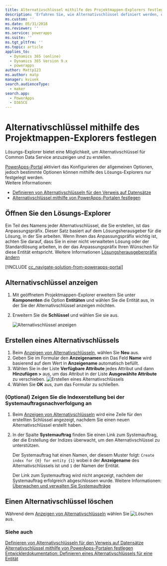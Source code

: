 ```yaml
---
title: Alternativschlüssel mithilfe des Projektmappen-Explorers festlegen | MicrosoftDocs
description: 'Erfahren Sie, wie Alternativschlüssel definiert werden, die verwendet werden können, um Datensätze in Common Data Service mithilfe des Lösungs-Explorers zu verweisen'
ms.custom: ''
ms.date: 05/31/2018
ms.reviewer: ''
ms.service: powerapps
ms.suite: ''
ms.tgt_pltfrm: ''
ms.topic: article
applies_to:
  - Dynamics 365 (online)
  - Dynamics 365 Version 9.x
  - powerapps
author: Mattp123
ms.author: matp
manager: kvivek
search.audienceType:
  - maker
search.app:
  - PowerApps
  - D365CE
---
```

# <a name="define-alternate-keys-using-solution-explorer"></a>Alternativschlüssel mithilfe des Projektmappen-Explorers festlegen

Lösungs-Explorer bietet eine Möglichkeit, um Alternativschlüssel für Common Data Service anzuzeigen und zu erstellen.

[PowerApps-Portal](https://web.powerapps.com/?utm_source=padocs&utm_medium=linkinadoc&utm_campaign=referralsfromdoc) aktiviert das  Konfigurieren der allgemeinen Optionen, jedoch bestimmte Optionen können mithilfe des Lösungs-Explorers nur festgelegt werden. <br />Weitere Informationen: 
- [Definieren von Alternativschlüsseln für den Verweis auf Datensätze](define-alternate-keys-reference-records.md)<br />
- [Alternativschlüssel mithilfe von PowerApps-Portalen festlegen](define-alternate-keys-portal.md)

## <a name="open-solution-explorer"></a>Öffnen Sie den Lösungs-Explorer

Ein Teil des Namens jeder Alternativschlüssel, die Sie erstellen, ist das Anpassungspräfix. Dieser Satz basiert auf dem Lösungsherausgeber für die Lösung, in der Sie arbeiten. Wenn Ihnen das Anpassungspräfix wichtig ist, achten Sie darauf, dass Sie in einer nicht verwalteten Lösung oder der Standardlösung arbeiten, in der das Anpassungspräfix Ihren Wünschen für diese Entität entspricht. Weitere Informationen [Lösungsherausgeberpräfix ändern](change-solution-publisher-prefix.md) 

[!INCLUDE [cc_navigate-solution-from-powerapps-portal](../../includes/cc_navigate-solution-from-powerapps-portal.md)]

## <a name="view-alternate-keys"></a>Alternativschlüssel anzeigen

1. Mit geöffnetem Projektmappen-Explorer erweitern Sie unter **Komponenten** die Option **Entitäten** und wählen Sie die Entität aus, in der Sie der Alternativschlüssel anzeigen möchten.
2. Erweitern Sie die **Schlüssel** und wählen Sie sie aus.

    ![Alternativschlüssel anzeigen](media/view-alternate-keys-solution-explorer.png)

## <a name="create-an-alternate-key"></a>Erstellen eines Alternativschlüssels

1. Beim [Anzeigen von Alternativschlüsseln](#view-alternate-keys), wählen Sie **Neu** aus.
1. Geben Sie im Formular den **Anzeigenamen** ein Das Feld **Name** wird basierend auf dem Wert in **Anzeigename** automatisch befüllt. 
2. Wählen Sie in der Liste **Verfügbare Attribute** jedes Attribut und dann **Hinzufügen >** aus, um das Attribut in der Liste **Ausgewählte Attribute** zu verschieben.
    ![Erstellen eines Alternativschlüssels](media/create-alternate-key-solution-explorer.png)
1. Wählen Sie **OK** aus, zum das Formular zu schließen.

### <a name="optional-view-the-system-job-tracking-creation-of-indexes"></a>(Optional) Zeigen Sie die Indexerstellung bei der Systemauftragsnachverfolgung an
1. Beim [Anzeigen von Alternativschlüsseln](#view-alternate-keys) wird eine Zeile für den erstellten Schlüssel angezeigt, nachdem Sie einen neuen Alternativschlüssel erstellt haben.
2. In der Spalte **Systemauftrag** finden Sie einen Link zum Systemauftrag, der die Erstellung der Indizes überwacht, um den Alternativschlüssel zu unterstützen. 
    
    Der Systemauftrag hat einen Namen, der diesem Muster folgt: `Create index for {0} for entity {1}` wobei `0` der **Anzeigename** des Alternativschlüssels ist und `1` der Namen der Entität.

    Der Link zum Systemauftrag wird nicht angezeigt, nachdem der Systemauftrag erfolgreich abgeschlossen wurde. Weitere Informationen: [Überwachen und verwalten Sie Systemaufträge](/dynamics365/customer-engagement/admin/monitor-manage-system-jobs)


## <a name="delete-an-alternate-key"></a>Einen Alternativschlüssel löschen

Während dem [Anzeigen von Alternativschlüsseln](#view-alternate-keys) wählen Sie ![Löschen](media/delete.gif) aus.

### <a name="see-also"></a>Siehe auch

[Definieren von Alternativschlüsseln für den Verweis auf Datensätze](define-alternate-keys-reference-records.md)<br />
[Alternativschlüssel mithilfe von PowerApps-Portalen festlegen](define-alternate-keys-portal.md)<br />
[Entwicklerdokumentation: Definieren eines Alternativschlüssels für eine Entität](/dynamics365/customer-engagement/developer/define-alternate-keys-entity)
